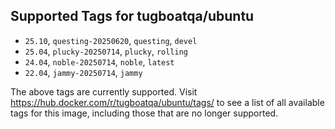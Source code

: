 ## Supported Tags for tugboatqa/ubuntu

* `25.10`, `questing-20250620`, `questing`, `devel`
* `25.04`, `plucky-20250714`, `plucky`, `rolling`
* `24.04`, `noble-20250714`, `noble`, `latest`
* `22.04`, `jammy-20250714`, `jammy`

The above tags are currently supported. Visit https://hub.docker.com/r/tugboatqa/ubuntu/tags/ to see a list of all available tags for this image, including those that are no longer supported.
